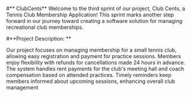 #** ClubCents**
Welcome to the third sprint of our project, Club Cents, a Tennis Club Membership Application! This sprint marks another step forward in our journey toward creating a software solution for managing recreational club memberships.

#**Project Description: **

Our project focuses on managing membership for a small tennis club, allowing easy registration and payment for practice sessions. Members enjoy flexibility with refunds for cancellations made 24 hours in advance. The system handles rent payments for the club's meeting hall and coach compensation based on attended practices. Timely reminders keep members informed about upcoming sessions, enhancing overall club management
 
